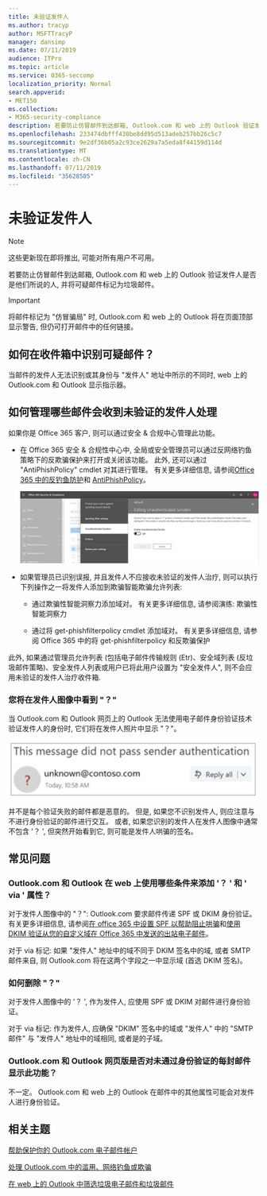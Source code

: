 ```yaml
---
title: 未验证发件人
ms.author: tracyp
author: MSFTTracyP
manager: dansimp
ms.date: 07/11/2019
audience: ITPro
ms.topic: article
ms.service: O365-seccomp
localization_priority: Normal
search.appverid:
- MET150
ms.collection:
- M365-security-compliance
description: 若要防止仿冒邮件到达邮箱, Outlook.com 和 web 上的 Outlook 验证发件人是否是他们所说的人, 并将可疑邮件标记为垃圾邮件。
ms.openlocfilehash: 233474dbfff430be8dd95d513adeb257bb26c5c7
ms.sourcegitcommit: 9e2df36b05a2c93ce2629a7a5eda8f44159d114d
ms.translationtype: MT
ms.contentlocale: zh-CN
ms.lasthandoff: 07/11/2019
ms.locfileid: "35628505"
---
```

# <a name="unverified-sender"></a>未验证发件人

> [!NOTE] 
> 这些更新现在即将推出, 可能对所有用户不可用。

若要防止仿冒邮件到达邮箱, Outlook.com 和 web 上的 Outlook 验证发件人是否是他们所说的人, 并将可疑邮件标记为垃圾邮件。

> [!IMPORTANT]
> 将邮件标记为 "仿冒骗局" 时, Outlook.com 和 web 上的 Outlook 将在页面顶部显示警告, 但仍可打开邮件中的任何链接。

## <a name="how-can-i-identify-a-suspicious-message-in-my-inbox"></a>如何在收件箱中识别可疑邮件？

当邮件的发件人无法识别或其身份与 "发件人" 地址中所示的不同时, web 上的 Outlook.com 和 Outlook 显示指示器。

## <a name="how-to-manage-which-messages-receive-the-unverified-sender-treatment"></a>如何管理哪些邮件会收到未验证的发件人处理 

如果你是 Office 365 客户, 则可以通过安全 & 合规中心管理此功能。 

- 在 Office 365 安全 & 合规性中心中, 全局或安全管理员可以通过反网络钓鱼策略下的反欺骗保护来打开或关闭该功能。 此外, 还可以通过 "AntiPhishPolicy" cmdlet 对其进行管理。 有关更多详细信息, 请参阅[Office 365 中的反钓鱼防护](anti-phishing-protection.md)和 [AntiPhishPolicy](https://docs.microsoft.com/powershell/module/exchange/advanced-threat-protection/set-antiphishpolicy?view=exchange-ps)。

    ![在图形界面中编辑未经身份验证的发件人。](media/unverified-sender-article-editing-unauthenticated-senders.jpg)

- 如果管理员已识别误报, 并且发件人不应接收未验证的发件人治疗, 则可以执行下列操作之一将发件人添加到欺骗智能欺骗允许列表:
        
    - 通过欺骗性智能洞察力添加域对。 有关更多详细信息, 请参阅演练: 欺骗性智能洞察力
                
    - 通过将 get-phishfilterpolicy cmdlet 添加域对。 有关更多详细信息, 请参阅 Office 365 中的将 get-phishfilterpolicy 和反欺骗保护

此外, 如果通过管理员允许列表 (包括电子邮件传输规则 (Etr)、安全域列表 (反垃圾邮件策略)、安全发件人列表或用户已将此用户设置为 "安全发件人", 则不会应用未验证的发件人治疗收件箱.

### <a name="you-see-a--in-the-sender-image"></a>您将在发件人图像中看到 "？"

当 Outlook.com 和 Outlook 网页上的 Outlook 无法使用电子邮件身份验证技术验证发件人的身份时, 它们将在发件人照片中显示 "？"。 

![邮件未通过验证](media/message-did-not-pass-verification.jpg)

并不是每个验证失败的邮件都是恶意的。 但是, 如果您不识别发件人, 则应注意与不进行身份验证的邮件进行交互。 或者, 如果您识别的发件人在发件人图像中通常不包含 '？ ', 但突然开始看到它, 则可能是发件人哄骗的签名。

## <a name="frequently-asked-questions"></a>常见问题

### <a name="what-criteria-does-outlookcom-and-outlook-on-the-web-use-to-add-the--and-the-via-properties"></a>Outlook.com 和 Outlook 在 web 上使用哪些条件来添加 '？ ' 和 ' via ' 属性？

对于发件人图像中的 "？": Outlook.com 要求邮件传递 SPF 或 DKIM 身份验证。 有关更多详细信息, 请参阅[在 office 365 中设置 SPF 以帮助阻止哄骗](set-up-spf-in-office-365-to-help-prevent-spoofing.md)和[使用 DKIM 验证从您的自定义域在 Office 365 中发送的出站电子邮件](use-dkim-to-validate-outbound-email.md)。

对于 via 标记: 如果 "发件人" 地址中的域不同于 DKIM 签名中的域, 或者 SMTP 邮件来自, 则 Outlook.com 将在这两个字段之一中显示域 (首选 DKIM 签名)。

### <a name="how-do-i-remove-the-"></a>如何删除 "？"

对于发件人图像中的 '？ ', 作为发件人, 应使用 SPF 或 DKIM 对邮件进行身份验证。

对于 via 标记: 作为发件人, 应确保 "DKIM" 签名中的域或 "发件人" 中的 "SMTP 邮件" 与 "发件人" 地址中的域相同, 或者是的子域。

### <a name="does-outlookcom-and-outlook-on-the-web-show-this-for-every-message-that-doesnt-pass-authentication"></a>Outlook.com 和 Outlook 网页版是否对未通过身份验证的每封邮件显示此功能？

不一定。 Outlook.com 和 web 上的 Outlook 在邮件中的其他属性可能会对发件人进行身份验证。

## <a name="related-topics"></a>相关主题

[帮助保护你的 Outlook.com 电子邮件帐户](https://support.office.com/article/a4f20fc5-4307-4ece-8231-6d4d4bd8a9ba)

[处理 Outlook.com 中的滥用、网络钓鱼或欺骗](https://support.office.com/article/0d882ea5-eedc-4bed-aebc-079ffa1105a3)

[在 web 上的 Outlook 中筛选垃圾电子邮件和垃圾邮件](https://support.office.com/article/db786e79-54e2-40cc-904f-d89d57b7f41d)
